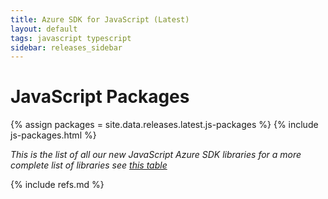 ```yaml
---
title: Azure SDK for JavaScript (Latest)
layout: default
tags: javascript typescript
sidebar: releases_sidebar
---
```


# JavaScript Packages

{% assign packages = site.data.releases.latest.js-packages %}
{% include js-packages.html %}

*This is the list of all our new JavaScript Azure SDK libraries for a more complete list of libraries see [this table](all/js.md)*

{% include refs.md %}
